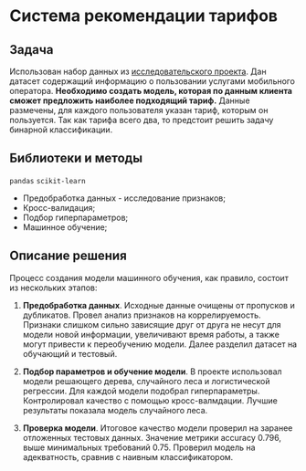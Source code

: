 # Система рекомендации тарифов

## Задача

Использован набор данных из [исследовательского проекта](https://github.com/IGEremin/yandex_praktikum_ds/tree/main/p03_determining_perspective_tariff_for_telecom_company). Дан датасет содержащий информацию о пользовании услугами мобильного оператора. **Необходимо создать модель, которая по данным клиента сможет предложить наиболее подходящий тариф.** Данные размечены, для каждого пользователя указан тариф, которым он пользуется. Так как тарифа всего два, то предстоит решить задачу бинарной классификации.

## Библиотеки и методы

`pandas` `scikit-learn`

- Предобработка данных - исследование признаков;
- Кросс-валидация;
- Подбор гиперпараметров;
- Машинное обучение;

## Описание решения

Процесс создания модели машинного обучения, как правило, состоит из нескольких этапов:

1. **Предобработка данных**. Исходные данные очищены от пропусков и дубликатов. Провел анализ признаков на коррелируемость. Признаки слишком сильно зависящие друг от друга не несут для модели новой информации, увеличивают время работы, а также могут привести к переобучению модели. Далее разделил датасет на обучающий и тестовый. 

2. **Подбор параметров и обучение модели**. В проекте использовал модели решающего дерева, случайного леса и логистической регрессии. Для каждой модели подобрал гиперпараметры. Контролировал качество с помощью кросс-валмдации. Лучшие результаты показала модель случайного леса.

3. **Проверка модели**. Итоговое качество модели проверил на заранее отложенных тестовых данных. Значение метрики accuracy 0.796, выше минимальных требований 0.75. Проверил модель на адекватность, сравнив с наивным классификатором.
